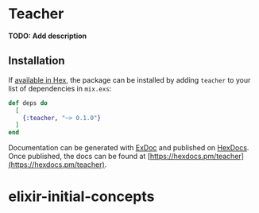 # Teacher

**TODO: Add description**

## Installation

If [available in Hex](https://hex.pm/docs/publish), the package can be installed
by adding `teacher` to your list of dependencies in `mix.exs`:

```elixir
def deps do
  [
    {:teacher, "~> 0.1.0"}
  ]
end
```

Documentation can be generated with [ExDoc](https://github.com/elixir-lang/ex_doc)
and published on [HexDocs](https://hexdocs.pm). Once published, the docs can
be found at [https://hexdocs.pm/teacher](https://hexdocs.pm/teacher).

# elixir-initial-concepts
